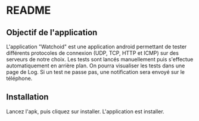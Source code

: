 # README 

## Objectif de l'application

L'application "Watchoid" est une application android permettant de tester différents protocoles de connexion (UDP, TCP, HTTP et ICMP) sur des serveurs de notre choix.
Les tests sont lancés manuellement puis s'effectue automatiquement en arrière plan. On pourra visualiser les tests dans une page de Log.
Si un test ne passe pas, une notification sera envoyé sur le téléphone.

## Installation 

Lancez l'apk, puis cliquez sur installer. L'application est installer.